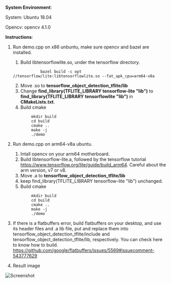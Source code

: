 **System Environment**:

System: Ubuntu 18.04

Opencv: opencv 4.1.0

**Instructions**:

1. Run demo.cpp on x86 unbuntu, make sure opencv and bazel are installed.
    1. Build libtensorflowlite.so, under the tensorflow directory.
    ```
                bazel build -c opt //tensorflow/lite:libtensorflowlite.so --fat_apk_cpu=arm64-v8a
    ```
    2. Move .so to **tensorflow_object_detection_tflite/lib**
    3. Change **find_library(TFLITE_LIBRARY tensorflow-lite "lib")** to **find_library(TFLITE_LIBRARY tensorflowlite "lib")** in **CMakeLists.txt**.
    4. Build cmake
    ```
            mkdir build
            cd build
            cmake ..
            make -j
            ./demo
    ```
2. Run demo.cpp on arm64-v8a ubuntu.
    1. Intall opencv on your arm64 motherboard.
    2. Build libtensorflow-lite.a, followed by the tensorflow tutorial https://www.tensorflow.org/lite/guide/build_arm64. Careful about the arm version, v7 or v8.
    3. Move .a to **tensorflow_object_detection_tflite/lib**
    4. keep find_library(TFLITE_LIBRARY tensorflow-lite "lib") unchanged.
    5. Build cmake
    ```
            mkdir build
            cd build
            cmake ..
            make -j
            ./demo
    ```
3. If there is a flatbuffers error, build flatbuffers on your desktop, and use its header files and .a lib file, put and replace them into tensorflow_object_detection_tflite/include and tensorflow_object_detection_tflite/lib, respectively. You can check here to know how to build. https://github.com/google/flatbuffers/issues/5569#issuecomment-543777629

4. Result image


![Screenshot](result.jpg)
